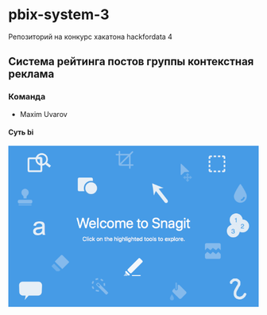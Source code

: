 # pbix-system-3
Репозиторий на конкурс хакатона hackfordata 4

## Система рейтинга постов группы контекстная реклама 



### Команда

- Maxim Uvarov



#### Суть bi

![](\imgs\SnagitTutorialImage.png)


